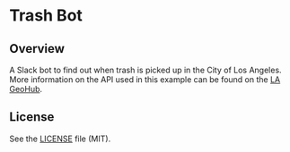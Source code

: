 # Trash Bot

## Overview
A Slack bot to find out when trash is picked up in the City of Los Angeles. More information on the API used in this example can be found on the [LA GeoHub](http://geohub.lacity.org/datasets/803ee5b68546441681922ab5a5a7e1c1_22).

## License

See the [LICENSE](LICENSE.md) file (MIT).
